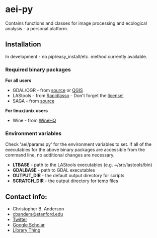 # aei-py
Contains functions and classes for image processing and ecological analysis - a personal platform.

## Installation
In development - no pip/easy_install/etc. method currently available.

### Required binary packages
**For all users**
- GDAL/OGR - from [source](http://download.osgeo.org/gdal/) or [QGIS](http://qgis.org/en/site/forusers/download.html)
- LAStools - from [Rapidlasso](https://rapidlasso.com/lastools/) - Don't forget the [license!](http://www.cs.unc.edu/~isenburg/lastools/LICENSE.txt)
- SAGA - from [source](https://sourceforge.net/projects/saga-gis/)

**For linux/unix users**
- Wine - from [WineHQ](https://www.winehq.org/download)

### Environment variables
Check 'aei/params.py' for the environment variables to set. If all of the executables for the above binary packages are accessible from the command line, no additional changes are necessary.
- **LTBASE**      - path to the LAStools executables (e.g. ~/src/lastools/bin)
- **GDALBASE**    - path to GDAL executables
- **OUTPUT_DIR**  - the default output directory for scripts
- **SCRATCH_DIR** - the output directory for temp files

## Contact info:

- Christopher B. Anderson
- cbanders@stanford.edu
- [Twitter](http://twitter.com/@hypersketch)
- [Google Scholar](https://scholar.google.com/citations?user=LoGxS40AAAAJ&hl=encba@anderson-ubuntu:)
- [Library Thing](http://www.librarything.com/catalog/anderzen)